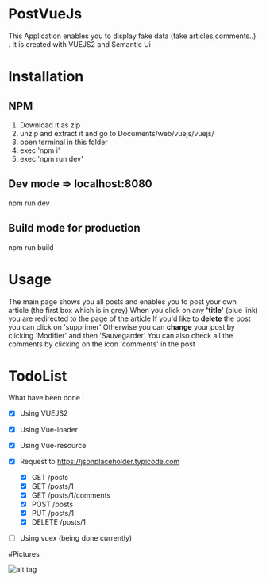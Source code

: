 # PostVueJs

This Application enables you to display fake data (fake articles,comments..) .
It is created with VUEJS2 and Semantic Ui

# Installation

## NPM
1. Download it as zip
2. unzip and extract it and go to Documents/web/vuejs/vuejs/
3. open terminal in this folder 
4. exec 'npm i'
5. exec 'npm run dev'

## Dev mode => localhost:8080
npm run dev

## Build mode for production
npm run build


# Usage 

The main page shows you all posts and enables you to post your own article (the first box which is in grey)
When you click on any **'title'** (blue link) you are redirected to the page of the article 
If you'd like to **delete** the post you can click on 'supprimer'
Otherwise you can **change** your post by clicking 'Modifier' and then 'Sauvegarder'
You can also check all the comments by clicking on the icon 'comments' in the post

# TodoList
What have been done : 
- [x] Using VUEJS2
- [x] Using Vue-loader
- [x] Using Vue-resource
- [x] Request to https://jsonplaceholder.typicode.com
  - [x] GET  /posts
  - [x] GET  /posts/1
  - [x] GET  /posts/1/comments
  - [x] POST /posts
  - [x] PUT  /posts/1
  - [x] DELETE /posts/1  
- [ ] Using vuex (being done currently)


#Pictures

![alt tag](https://github.com/TimPrd/VueJs2/blob/master/Posts.png)
